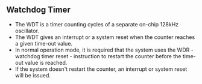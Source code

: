 ## Watchdog Timer
* The WDT is a timer counting cycles of a separate on-chip 128kHz oscillator.
*  The WDT gives an interrupt or a system reset when the counter reaches a given time-out value.
* In normal operation mode, it is required that the system uses the WDR - watchdog timer reset - instruction to restart the counter before the time-out value is reached.
* If the system doesn't restart the counter, an interrupt or system reset will be issued.